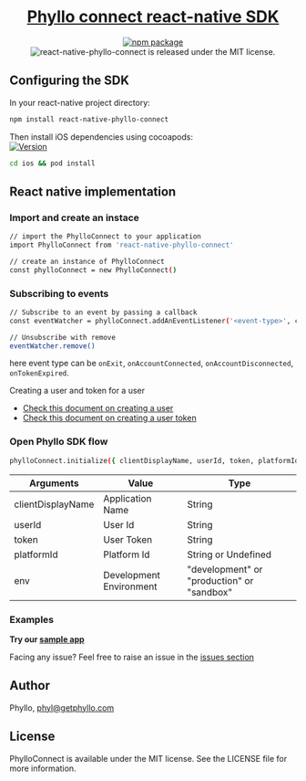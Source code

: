 <h1 align="center">
  <a href="https://docs.getphyllo.com/">
    Phyllo connect react-native SDK
  </a>
</h1>
<div align="center">

[![npm package](https://img.shields.io/npm/v/react-native-phyllo-connect.svg)](https://www.npmjs.com/package/react-native-phyllo-connect)
<img src="https://img.shields.io/badge/license-MIT-blue.svg" alt="react-native-phyllo-connect is released under the MIT license." />

</div>

## Configuring the SDK

In your react-native project directory:

```sh
npm install react-native-phyllo-connect
```

Then install iOS dependencies using cocoapods:\
[![Version](https://img.shields.io/cocoapods/v/PhylloConnect.svg?style=flat)](http://cocoadocs.org/docsets/PhylloConnect)

```sh
cd ios && pod install
```

## React native implementation

### Import and create an instace

```sh
// import the PhylloConnect to your application
import PhylloConnect from 'react-native-phyllo-connect'

// create an instance of PhylloConnect
const phylloConnect = new PhylloConnect()
```

### Subscribing to events

```sh
// Subscribe to an event by passing a callback
const eventWatcher = phylloConnect.addAnEventListener('<event-type>', callbackFunction)

// Unsubscribe with remove
eventWatcher.remove()
```

here event type can be `onExit`, `onAccountConnected`, `onAccountDisconnected`, `onTokenExpired`.

Creating a user and token for a user

- [Check this document on creating a user](https://docs.getphyllo.com/docs/api-reference/b3A6MTQwNjEzNzY-create-a-user)
- [Check this document on creating a user token](https://docs.getphyllo.com/docs/api-reference/b3A6MTQwNjEzNzc-create-an-sdk-token)

### Open Phyllo SDK flow

```sh
phylloConnect.initialize({ clientDisplayName, userId, token, platformId, env});
```

| Arguments         | Value                   | Type                                       |
| ----------------- | ----------------------- | ------------------------------------------ |
| clientDisplayName | Application Name        | String                                     |
| userId            | User Id                 | String                                     |
| token             | User Token              | String                                     |
| platformId        | Platform Id             | String or Undefined                        |
| env               | Development Environment | "development" or "production" or "sandbox" |

### Examples

<b>Try our [sample app](https://github.com/getphyllo/phyllo-connect-reactnative/tree/release-v0.0.1/example)
</b>

Facing any issue? Feel free to raise an issue in the [issues section](<(https://github.com/getphyllo/phyllo-connect-reactnative/issues)>)

## Author

Phyllo, phyl@getphyllo.com

## License

PhylloConnect is available under the MIT license. See the LICENSE file for more information.
